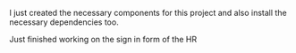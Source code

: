 I just created the necessary components for this project and also install the necessary dependencies too.

<!-- ----------------------------------------- SECOND PUSH --------------------------------------------- -->

Just finished working on the sign in form of the HR